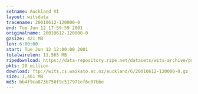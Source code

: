 ```yaml
---
setname: Auckland VI
layout: witsdata
tracename: 20010612-120000-0
end: Tue Jun 12 17:59:59 2001
originalname: 20010612-120000-0
gzsize: 421 MB
len: 6:00:00
start: Tue Jun 12 12:00:00 2001
totalwirelen: 11,565 MB
ripedownload: https://data-repository.ripe.net/datasets/wits-archive/pma/long/auck/6//20010612-120000-0.gz
pkts: 20 million
download: ftp://wits.cs.waikato.ac.nz/auckland/6/20010612-120000-0.gz
size: 1,461 MB
md5: bb4f9ca873b750f9c517971ef6c07bbe
---
```

